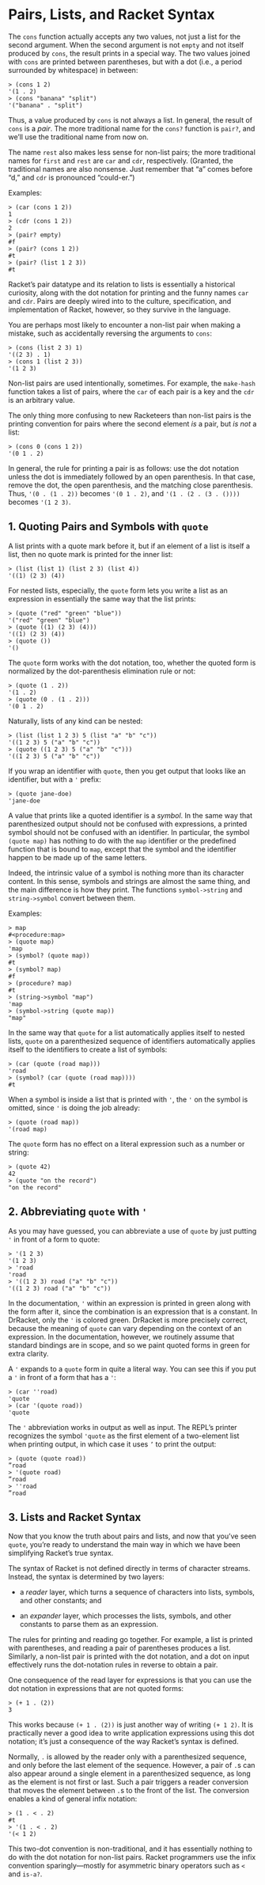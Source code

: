 # Pairs, Lists, and Racket Syntax

The `cons` function actually accepts any two values, not just a list for
the second argument. When the second argument is not `empty` and not
itself produced by `cons`, the result prints in a special way. The two
values joined with `cons` are printed between parentheses, but with a
dot \(i.e., a period surrounded by whitespace\) in between:

```racket
> (cons 1 2)             
'(1 . 2)                 
> (cons "banana" "split")
'("banana" . "split")    
```

Thus, a value produced by `cons` is not always a list. In general, the
result of `cons` is a _pair_. The more traditional name for the `cons?`
function is `pair?`, and we’ll use the traditional name from now on.

The name `rest` also makes less sense for non-list pairs; the more
traditional names for `first` and `rest` are `car` and `cdr`,
respectively. \(Granted, the traditional names are also nonsense. Just
remember that “a” comes before “d,” and `cdr` is pronounced
“could-er.”\)

Examples:

```racket
> (car (cons 1 2))    
1                     
> (cdr (cons 1 2))    
2                     
> (pair? empty)       
#f                    
> (pair? (cons 1 2))  
#t                    
> (pair? (list 1 2 3))
#t                    
```

Racket’s pair datatype and its relation to lists is essentially a
historical curiosity, along with the dot notation for printing and the
funny names `car` and `cdr`. Pairs are deeply wired into to the culture,
specification, and implementation of Racket, however, so they survive in
the language.

You are perhaps most likely to encounter a non-list pair when making a
mistake, such as accidentally reversing the arguments to `cons`:

```racket
> (cons (list 2 3) 1)
'((2 3) . 1)         
> (cons 1 (list 2 3))
'(1 2 3)             
```

Non-list pairs are used intentionally, sometimes. For example, the
`make-hash` function takes a list of pairs, where the `car` of each pair
is a key and the `cdr` is an arbitrary value.

The only thing more confusing to new Racketeers than non-list pairs is
the printing convention for pairs where the second element _is_ a pair,
but _is not_ a list:

```racket
> (cons 0 (cons 1 2))
'(0 1 . 2)           
```

In general, the rule for printing a pair is as follows: use the dot
notation unless the dot is immediately followed by an open parenthesis.
In that case, remove the dot, the open parenthesis, and the matching
close parenthesis. Thus, `'(0 . (1 . 2))` becomes `'(0 1 . 2)`, and `'(1
. (2 . (3 . ())))` becomes `'(1 2 3)`.

## 1. Quoting Pairs and Symbols with `quote`

A list prints with a quote mark before it, but if an element of a list
is itself a list, then no quote mark is printed for the inner list:

```racket
> (list (list 1) (list 2 3) (list 4))
'((1) (2 3) (4))                     
```

For nested lists, especially, the `quote` form lets you write a list as
an expression in essentially the same way that the list prints:

```racket
> (quote ("red" "green" "blue"))
'("red" "green" "blue")         
> (quote ((1) (2 3) (4)))       
'((1) (2 3) (4))                
> (quote ())                    
'()                             
```

The `quote` form works with the dot notation, too, whether the quoted
form is normalized by the dot-parenthesis elimination rule or not:

```racket
> (quote (1 . 2))      
'(1 . 2)               
> (quote (0 . (1 . 2)))
'(0 1 . 2)             
```

Naturally, lists of any kind can be nested:

```racket
> (list (list 1 2 3) 5 (list "a" "b" "c"))
'((1 2 3) 5 ("a" "b" "c"))                
> (quote ((1 2 3) 5 ("a" "b" "c")))       
'((1 2 3) 5 ("a" "b" "c"))                
```

If you wrap an identifier with `quote`, then you get output that looks
like an identifier, but with a `'` prefix:

```racket
> (quote jane-doe)
'jane-doe         
```

A value that prints like a quoted identifier is a _symbol_. In the same
way that parenthesized output should not be confused with expressions, a
printed symbol should not be confused with an identifier. In particular,
the symbol `(quote map)` has nothing to do with the `map` identifier or
the predefined function that is bound to `map`, except that the symbol
and the identifier happen to be made up of the same letters.

Indeed, the intrinsic value of a symbol is nothing more than its
character content. In this sense, symbols and strings are almost the
same thing, and the main difference is how they print. The functions
`symbol->string` and `string->symbol` convert between them.

Examples:

```racket
> map                         
#<procedure:map>              
> (quote map)                 
'map                          
> (symbol? (quote map))       
#t                            
> (symbol? map)               
#f                            
> (procedure? map)            
#t                            
> (string->symbol "map")      
'map                          
> (symbol->string (quote map))
"map"                         
```

In the same way that `quote` for a list automatically applies itself to
nested lists, `quote` on a parenthesized sequence of identifiers
automatically applies itself to the identifiers to create a list of
symbols:

```racket
> (car (quote (road map)))          
'road                               
> (symbol? (car (quote (road map))))
#t                                  
```

When a symbol is inside a list that is printed with `'`, the `'` on the
symbol is omitted, since `'` is doing the job already:

```racket
> (quote (road map))
'(road map)         
```

The `quote` form has no effect on a literal expression such as a number
or string:

```racket
> (quote 42)             
42                       
> (quote "on the record")
"on the record"          
```

## 2. Abbreviating `quote` with `'`

As you may have guessed, you can abbreviate a use of `quote` by just
putting `'` in front of a form to quote:

```racket
> '(1 2 3)                     
'(1 2 3)                       
> 'road                        
'road                          
> '((1 2 3) road ("a" "b" "c"))
'((1 2 3) road ("a" "b" "c"))  
```

In the documentation, `'` within an expression is printed in green along
with the form after it, since the combination is an expression that is a
constant. In DrRacket, only the `'` is colored green. DrRacket is more
precisely correct, because the meaning of `quote` can vary depending on
the context of an expression. In the documentation, however, we
routinely assume that standard bindings are in scope, and so we paint
quoted forms in green for extra clarity.

A `'` expands to a `quote` form in quite a literal way. You can see this
if you put a `'` in front of a form that has a `'`:

```racket
> (car ''road)       
'quote               
> (car '(quote road))
'quote               
```

The `'` abbreviation works in output as well as input. The REPL’s
printer recognizes the symbol `'quote` as the first element of a
two-element list when printing output, in which case it uses `’` to
print the output:

```racket
> (quote (quote road))
”road                 
> '(quote road)       
”road                 
> ''road              
”road                 
```

## 3. Lists and Racket Syntax

Now that you know the truth about pairs and lists, and now that you’ve
seen `quote`, you’re ready to understand the main way in which we have
been simplifying Racket’s true syntax.

The syntax of Racket is not defined directly in terms of character
streams. Instead, the syntax is determined by two layers:

* a _reader_ layer, which turns a sequence of characters into lists,
  symbols, and other constants; and

* an _expander_ layer, which processes the lists, symbols, and other
  constants to parse them as an expression.

The rules for printing and reading go together. For example, a list is
printed with parentheses, and reading a pair of parentheses produces a
list. Similarly, a non-list pair is printed with the dot notation, and a
dot on input effectively runs the dot-notation rules in reverse to
obtain a pair.

One consequence of the read layer for expressions is that you can use
the dot notation in expressions that are not quoted forms:

```racket
> (+ 1 . (2))
3            
```

This works because `(+ 1 . (2))` is just another way of writing `(+ 1
2)`. It is practically never a good idea to write application
expressions using this dot notation; it’s just a consequence of the way
Racket’s syntax is defined.

Normally, `.` is allowed by the reader only with a parenthesized
sequence, and only before the last element of the sequence. However, a
pair of `.`s can also appear around a single element in a parenthesized
sequence, as long as the element is not first or last. Such a pair
triggers a reader conversion that moves the element between `.`s to the
front of the list. The conversion enables a kind of general infix
notation:

```racket
> (1 . < . 2) 
#t            
> '(1 . < . 2)
'(< 1 2)      
```

This two-dot convention is non-traditional, and it has essentially
nothing to do with the dot notation for non-list pairs. Racket
programmers use the infix convention sparingly—mostly for asymmetric
binary operators such as `<` and `is-a?`.
